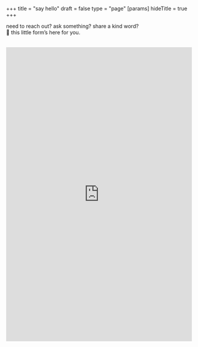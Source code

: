 +++
title = "say hello"
draft = false
type = "page"
[params]
  hideTitle = true
+++

need to reach out? ask something? share a kind word?  
🌿 this little form’s here for you.

<div style="margin-top:2rem;">
  <iframe
    src="https://tally.so/r/mOy0X8"
    loading="lazy"
    width="100%"
    height="800"
    frameborder="0"
    marginheight="0"
    marginwidth="0"
    title="say hello form"
  ></iframe>
</div>